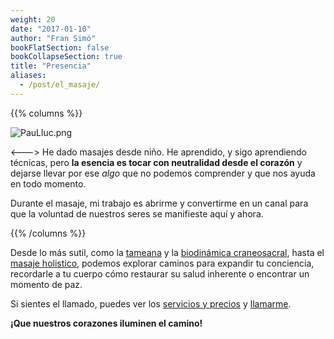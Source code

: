 ```yaml
---
weight: 20
date: "2017-01-10"
author: "Fran Simó"
bookFlatSection: false
bookCollapseSection: true
title: "Presencia"
aliases:
  - /post/el_masaje/
---
```


{{% columns %}}

![PauLluc.png](/docs/presence/PauLluc.png)

<--->
He dado masajes desde niño. He aprendido, y sigo aprendiendo técnicas, pero **la esencia es tocar con neutralidad
desde el corazón** y dejarse llevar por ese _algo_ que no podemos comprender y que nos ayuda en todo momento.

Durante el masaje, mi trabajo es abrirme y convertirme en un canal para que la voluntad de nuestros seres se manifieste aquí y ahora.

{{% /columns %}}

Desde lo más sutil, como la [tameana](tameana/) y la [biodinámica craneosacral](biodinamica_craneosacral/), hasta
el [masaje holistico](masaje_holistico/), podemos explorar caminos para expandir tu conciencia, recordarle a tu cuerpo 
cómo restaurar su salud inherente o encontrar un momento de paz.

Si sientes el llamado, puedes ver los [servicios y precios](prices/) y [llamarme](../contact).

**¡Que nuestros corazones iluminen el camino!**
